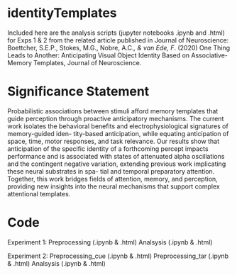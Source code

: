 # identityTemplates

Included here are the analysis scripts (jupyter notebooks .ipynb and .html) for Exps 1 & 2 from the related article published in Journal of Neuroscience:
Boettcher, S.E.P., Stokes, M.G., Nobre, A.C.*, & van Ede, F*. (2020) One Thing Leads to Another: Anticipating Visual Object   Identity Based on Associative-Memory Templates, Journal of Neuroscience. 


# Significance Statement
Probabilistic associations between stimuli afford memory templates that guide perception through proactive anticipatory mechanisms. The current work isolates the behavioral benefits and electrophysiological signatures of memory-guided iden- tity-based anticipation, while equating anticipation of space, time, motor responses, and task relevance. Our results show that anticipation of the specific identity of a forthcoming percept impacts performance and is associated with states of attenuated alpha oscillations and the contingent negative variation, extending previous work implicating these neural substrates in spa- tial and temporal preparatory attention. Together, this work bridges fields of attention, memory, and perception, providing new insights into the neural mechanisms that support complex attentional templates.

# Code
Experiment 1:
Preprocessing (.ipynb & .html)
Analsysis (.ipynb & .html)

Experiment 2:
Preprocessing_cue (.ipynb & .html)
Preprocessing_tar (.ipynb & .html)
Analsysis (.ipynb & .html)
